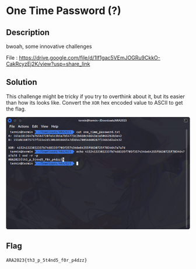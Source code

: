 # One Time Password (?)

## Description

bwoah, some innovative challenges

File : https://drive.google.com/file/d/1lf1gac5VEmJOGRu9CkkO-CakRcyzEj2K/view?usp=share_link

## Solution

This challenge might be tricky if you try to overthink about it, but its easier than how its looks like. Convert the `XOR` hex encoded value to ASCII to get the flag.

![Decode hex from XOR to get flag](./flag.png)

## Flag
`ARA2023{th3_p_5t4nd5_f0r_p4dzz}`

